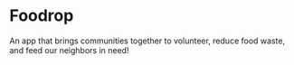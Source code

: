 # Foodrop
An app that brings communities together to volunteer, reduce food waste, and feed our neighbors in need!
